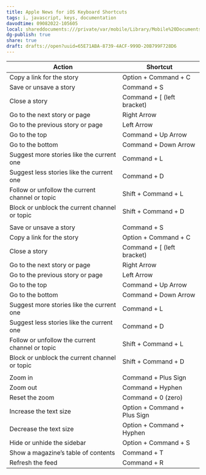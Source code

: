 ```yaml
---
title: Apple News for iOS Keyboard Shortcuts
tags: i, javascript, keys, documentation
davodtime: 09082022-105605
local: shareddocuments:///private/var/mobile/Library/Mobile%20Documents/iCloud~md~obsidian/Documents/OBSHIDDIAN/drafts/65E71ABA-8739-4ACF-999D-20B799F728D6.md
dg-publish: true
share: true
draft: drafts://open?uuid=65E71ABA-8739-4ACF-999D-20B799F728D6
---
```


|Action                                         |Shortcut                    |
|-----------------------------------------------|----------------------------|
|Copy a link for the story                      | Option + Command + C       |
|Save or unsave a story                         | Command + S                |
|Close a story                                  | Command + [ (left bracket) |
|Go to the next story or page                   | Right Arrow                |
|Go to the previous story or page               | Left Arrow                 |
|Go to the top                                  | Command + Up Arrow         |
|Go to the bottom                               | Command + Down Arrow       |
|Suggest more stories like the current one      | Command + L                |
|Suggest less stories like the current one      | Command + D                |
|Follow or unfollow the current channel or topic| Shift + Command + L        |
|Block or unblock the current channel or topic  | Shift + Command + D        |
|                                               |                            |
|Save or unsave a story                         | Command + S                |
|Copy a link for the story                      | Option + Command + C       |
|Close a story                                  | Command + [ (left bracket) |
|Go to the next story or page                   | Right Arrow                |
|Go to the previous story or page               | Left Arrow                 |
|Go to the top                                  | Command + Up Arrow         |
|Go to the bottom                               | Command + Down Arrow       |
|Suggest more stories like the current one      | Command + L                |
|Suggest less stories like the current one      | Command + D                |
|Follow or unfollow the current channel or topic| Shift + Command + L        |
|Block or unblock the current channel or topic  | Shift + Command + D        |
|                                               |                            |
|Zoom in                                        | Command + Plus Sign        |
|Zoom out                                       | Command + Hyphen           |
|Reset the zoom                                 |Command + 0 (zero)          |
|Increase the text size                         | Option + Command + Plus Sign |
|Decrease the text size                         | Option + Command + Hyphen  |
|Hide or unhide the sidebar                     | Option + Command + S       |
|Show a magazine’s table of contents            | Command + T                |
|Refresh the feed                               | Command + R                |

